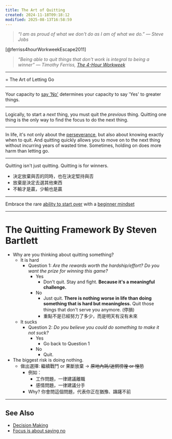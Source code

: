 ```yaml
---
title: The Art of Quitting
created: 2024-11-18T09:18:12
modified: 2025-08-13T16:58:59
---
```


> _“I am as proud of what we don't do as I am of what we do.” — Steve Jobs_

[@ferriss4hourWorkweekEscape2011]

> _“Being able to quit things that don't work is integral to being a winner” ― Timothy Ferriss, [The 4-Hour Workweek](https://www.goodreads.com/work/quotes/1885647)_

---

= The Art of Letting Go

---

Your capacity to [say 'No'](If%20it%20isn’t%20fuck%20YES,%20then%20it’s%20clear%20NO%20thank%20you.md) determines your capacity to say 'Yes' to greater things.

---

Logically, to start a _next_ thing, you must quit the _previous_ thing. Quitting one thing is the only way to find the focus to do the next thing.

---

In life, it's not only about the [perseverance](every-single-day-chop-wood-carry-waters.md), but also about knowing exactly when to quit. And quitting quickly allows you to move on to the next thing without incurring years of wasted time. Sometimes, holding on does more harm than letting go.

---

Quitting isn't just quitting. Quitting is for winners.

* 決定放棄與否的同時，也在決定堅持與否
* 放棄是決定去選其他東西
* 不輸才是贏，少輸也是贏

---

Embrace the rare [ability to start over](https://www.youtube.com/shorts/H7dxy-CWszk) with a [beginner mindset](the-beginner-mindset.md)

---

# The Quitting Framework By Steven Bartlett

* Why are you thinking about quitting something?
	* It is hard
		* Question 1: _Are the rewards worth the hardship/effort? Do you want the prize for winning this game?_
			* Yes
				* Don't quit. Stay and fight. **Because it's a meaningful challenge.**
			* No
				* Just quit. **There is nothing worse in life than doing something that is hard but meaningless.** Quit those things that don't serve you anymore. (停損)
				* 重點不是已經努力了多少，而是明天有沒有未來
	* It sucks
		* Question 2: _Do you believe you could do something to make it not suck?_
			* Yes
				* Go back to Question 1
			* No
				* Quit.
* The biggest risk is doing nothing.
	* 做出選擇: 繼續戰鬥 or 果斷放棄 → ~~原地內耗/迷惘徬徨 or 惶恐~~
		* 例如：
			* 工作問題，一律建議離職
			* 感情問題，一律建議分手
		* Why? 你會問這個問題，代表你正在猶豫、躊躇不前

---

## See Also

* [Decision Making](decision-making.md)
* [Focus is about saying no](focus-is-about-saying-no.md)
